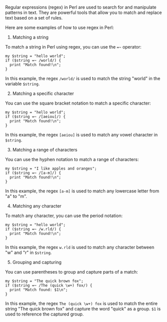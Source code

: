 Regular expressions (regex) in Perl are used to search for and manipulate patterns in text. They are powerful tools that allow you to match and replace text based on a set of rules.

Here are some examples of how to use regex in Perl:

1. Matching a string

To match a string in Perl using regex, you can use the `=~` operator:

```
my $string = "hello world";
if ($string =~ /world/) {
  print "Match found!\n";
}
```

In this example, the regex `/world/` is used to match the string "world" in the variable `$string`.

2. Matching a specific character

You can use the square bracket notation to match a specific character:

```
my $string = "hello world";
if ($string =~ /[aeiou]/) {
  print "Match found!\n";
}
```

In this example, the regex `[aeiou]` is used to match any vowel character in `$string`.

3. Matching a range of characters

You can use the hyphen notation to match a range of characters:

```
my $string = "I like apples and oranges";
if ($string =~ /[a-m]/) {
  print "Match found!\n";
}
```

In this example, the regex `[a-m]` is used to match any lowercase letter from "a" to "m".

4. Matching any character

To match any character, you can use the period notation:

```
my $string = "hello world";
if ($string =~ /w.rld/) {
  print "Match found!\n";
}
```

In this example, the regex `w.rld` is used to match any character between "w" and "r" in `$string`.

5. Grouping and capturing

You can use parentheses to group and capture parts of a match:

```
my $string = "The quick brown fox";
if ($string =~ /The (quick \w+) fox/) {
  print "Match found: $1\n";
}
```

In this example, the regex `The (quick \w+) fox` is used to match the entire string "The quick brown fox" and capture the word "quick" as a group. `$1` is used to reference the captured group.